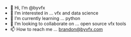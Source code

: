 - 👋 Hi, I’m @byvfx
- 👀 I’m interested in ... vfx and data science
- 🌱 I’m currently learning ... python
- 💞️ I’m looking to collaborate on ... open source vfx tools 
- 📫 How to reach me ... brandon@byvfx.com

<!---
byvfx/byvfx is a ✨ special ✨ repository because its `README.md` (this file) appears on your GitHub profile.
You can click the Preview link to take a look at your changes.
--->
